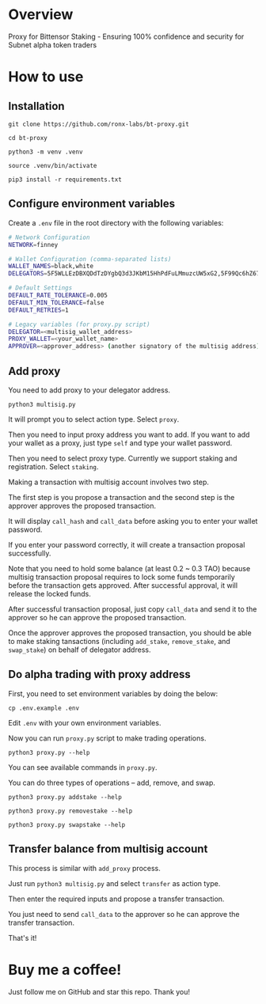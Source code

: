 # Overview

Proxy for Bittensor Staking - Ensuring 100% confidence and security for Subnet alpha token traders

# How to use

## Installation

```git clone https://github.com/ronx-labs/bt-proxy.git```

```cd bt-proxy```

```python3 -m venv .venv```

```source .venv/bin/activate```

```pip3 install -r requirements.txt```

## Configure environment variables

Create a `.env` file in the root directory with the following variables:

```bash
# Network Configuration
NETWORK=finney

# Wallet Configuration (comma-separated lists)
WALLET_NAMES=black,white
DELEGATORS=5F5WLLEzDBXQDdTzDYgbQ3d3JKbM15HhPdFuLMmuzcUW5xG2,5F99Qc6hZ67Jd6fW9jXgD3h9Jg4K5pQ9jXgD3h9Jg4K5p

# Default Settings
DEFAULT_RATE_TOLERANCE=0.005
DEFAULT_MIN_TOLERANCE=false
DEFAULT_RETRIES=1

# Legacy variables (for proxy.py script)
DELEGATOR=<multisig_wallet_address>
PROXY_WALLET=<your_wallet_name>
APPROVER=<approver_address> (another signatory of the multisig address)
```

## Add proxy

You need to add proxy to your delegator address.

```python3 multisig.py```

It will prompt you to select action type. Select `proxy`.

Then you need to input proxy address you want to add. If you want to add your wallet as a proxy, just type `self` and type your wallet password.

Then you need to select proxy type. Currently we support staking and registration. Select `staking`.

Making a transaction with multisig account involves two step.

The first step is you propose a transaction and the second step is the approver approves the proposed transaction.

It will display `call_hash` and `call_data` before asking you to enter your wallet password.

If you enter your password correctly, it will create a transaction proposal successfully.

Note that you need to hold some balance (at least 0.2 ~ 0.3 TAO) because multisig transaction proposal requires to lock some funds temporarily before the transaction gets approved. After successful approval, it will release the locked funds.

After successful transaction proposal, just copy `call_data` and send it to the approver so he can approve the proposed transaction.

Once the approver approves the proposed transaction, you should be able to make staking tansactions (including `add_stake`, `remove_stake`, and `swap_stake`) on behalf of delegator address.

## Do alpha trading with proxy address

First, you need to set environment variables by doing the below:

```cp .env.example .env```

Edit `.env` with your own environment variables.

Now you can run `proxy.py` script to make trading operations.

```python3 proxy.py --help```

You can see available commands in `proxy.py`.

You can do three types of operations – add, remove, and swap.

```python3 proxy.py addstake --help```

```python3 proxy.py removestake --help```

```python3 proxy.py swapstake --help```

## Transfer balance from multisig account

This process is similar with `add_proxy` process.

Just run `python3 multisig.py` and select `transfer` as action type.

Then enter the required inputs and propose a transfer transaction.

You just need to send `call_data` to the approver so he can approve the transfer transaction.

That's it!

# Buy me a coffee!

Just follow me on GitHub and star this repo. Thank you!

